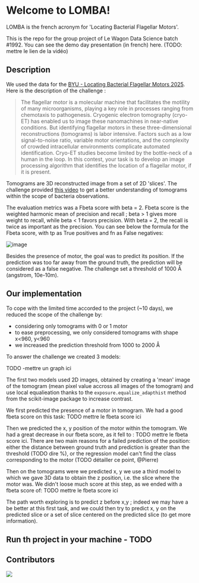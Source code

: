 # Welcome to LOMBA!

LOMBA is the french acronym for 'Locating Bacterial Flagellar Motors'. 

This is the repo for the group project of Le Wagon Data Science batch #1992. You can see the demo day presentation (in french) here. (TODO: mettre le lien de la vidéo)

## Description
We used the data for the [BYU - Locating Bacterial Flagellar Motors 2025](https://www.kaggle.com/competitions/byu-locating-bacterial-flagellar-motors-2025). Here is the description of the challenge :

> The flagellar motor is a molecular machine that facilitates the motility of many microorganisms, playing a key role in processes ranging from chemotaxis to pathogenesis. Cryogenic electron tomography (cryo-ET) has enabled us to image these nanomachines in near-native conditions. But identifying flagellar motors in these three-dimensional reconstructions (tomograms) is labor intensive. Factors such as a low signal-to-noise ratio, variable motor orientations, and the complexity of crowded intracellular environments complicate automated identification. Cryo-ET studies become limited by the bottle-neck of a human in the loop. In this contest, your task is to develop an image processing algorithm that identifies the location of a flagellar motor, if it is present.

Tomograms are 3D reconstructed image from a set of 2D 'slices'. The challenge provided [this video](https://www.cellstructureatlas.org/6-2-flagellar-motor.html) to get a better understanding of tomograms within the scope of bacteria observations.

The evaluation metrics was a Fbeta score with beta = 2. Fbeta score is the weighted harmonic mean of precision and recall ; beta > 1 gives more weight to recall, while beta < 1 favors precision.
With beta = 2, the recall is twice as important as the precision. You can see below the formula for the Fbeta score, with tp as True positives and fn as False negatives:

![image](https://github.com/user-attachments/assets/7777e62c-e097-4e75-b59c-9945d09779f9)

Besides the presence of motor, the goal was to predict its position. If the prediction was too far away from the ground truth, the prediction will be considered as a false negative. The challenge set a threshold of 1000 Å (angstrom, 10e-10m).

## Our implementation
To cope with the limited time accorded to the project (~10 days), we reduced the scope of the challenge by:
  - considering only tomograms with 0 or 1 motor
  - to ease preprocessing, we only considered tomograms with shape x<960, y<960 
  - we increased the prediction threshold from 1000 to 2000 Å

To answer the challenge we created 3 models:

TODO -mettre un graph ici

The first two models used 2D images, obtained by creating a 'mean' image of the tomogram (mean pixel value accross all images of the tomogram) and use local equalieation thanks to the `exposure.equalize_adapthist` method from the scikit-image package to increase contrast.

We first predicted the presence of a motor in tomogram. We had a good fbeta score on this task: TODO mettre le fbeta score ici

Then we predicted the x, y position of the motor within the tomogram. We had a great decrease in our fbeta score, as it fell to : TODO mettre le fbeta score ici. There are two main reasons for a failed prediction of the position: either the distance between ground truth and prediction is greater than the threshold (TODO dire %), or the regression model can't find the class corresponding to the motor (TODO détailler ce point, @Pierre)

Then on the tomograms were we predicted x, y we use a third model to which we gave 3D data to obtain the z position, i.e. the slice where the motor was. We didn't loose much score at this step, as we ended with a fbeta score of: TODO mettre le fbeta score ici

The path worth exploring is to predict z before x,y ; indeed we may have a be better at this first task, and we could then try to predict x, y on the predicted slice or a set of slice centered on the predicted slice (to get more information).

## Run th project in your machine - TODO




## Contributors
<a href="https://github.com/mc-will/BYU_Locating-Bacterial_Flagellar_Motors_2025/graphs/contributors">
  <img src="https://contrib.rocks/image?repo=mc-will/BYU_Locating-Bacterial_Flagellar_Motors_2025" />
</a>
